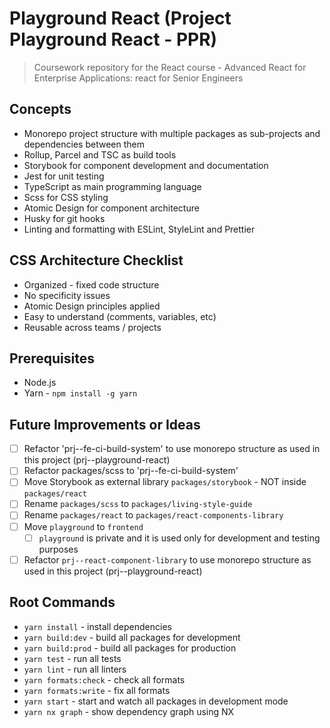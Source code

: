 # Playground React (Project Playground React - PPR)

> Coursework repository for the React course - Advanced React for Enterprise Applications: react for Senior Engineers

## Concepts

-   Monorepo project structure with multiple packages as sub-projects and dependencies between them
-   Rollup, Parcel and TSC as build tools
-   Storybook for component development and documentation
-   Jest for unit testing
-   TypeScript as main programming language
-   Scss for CSS styling
-   Atomic Design for component architecture
-   Husky for git hooks
-   Linting and formatting with ESLint, StyleLint and Prettier

## CSS Architecture Checklist

-   Organized - fixed code structure
-   No specificity issues
-   Atomic Design principles applied
-   Easy to understand (comments, variables, etc)
-   Reusable across teams / projects

## Prerequisites

-   Node.js
-   Yarn - `npm install -g yarn`

## Future Improvements or Ideas

-   [ ] Refactor 'prj--fe-ci-build-system' to use monorepo structure as used in this project (prj--playground-react)
-   [ ] Refactor packages/scss to 'prj--fe-ci-build-system'
-   [ ] Move Storybook as external library `packages/storybook` - NOT inside `packages/react`
-   [ ] Rename `packages/scss` to `packages/living-style-guide`
-   [ ] Rename `packages/react` to `packages/react-components-library`
-   [ ] Move `playground` to `frontend`
    -   [ ] `playground` is private and it is used only for development and testing purposes
-   [ ] Refactor `prj--react-component-library` to use monorepo structure as used in this project (prj--playground-react)

## Root Commands

-   `yarn install` - install dependencies
-   `yarn build:dev` - build all packages for development
-   `yarn build:prod` - build all packages for production
-   `yarn test` - run all tests
-   `yarn lint` - run all linters
-   `yarn formats:check` - check all formats
-   `yarn formats:write` - fix all formats
-   `yarn start` - start and watch all packages in development mode
-   `yarn nx graph` - show dependency graph using NX
